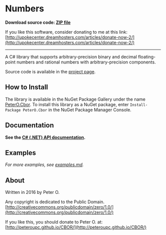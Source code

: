 Numbers
====
<!--
[![NuGet Status](http://img.shields.io/nuget/v/PeterO.Cbor.svg?style=flat)](https://www.nuget.org/packages/PeterO.Cbor)
-->
**Download source code: [ZIP file](https://github.com/peteroupc/Numbers/archive/master.zip)**

If you like this software, consider donating to me at this link: [http://upokecenter.dreamhosters.com/articles/donate-now-2/](http://upokecenter.dreamhosters.com/articles/donate-now-2/)

----

A C# library that supports arbitrary-precision binary and decimal floating-point numbers and rational numbers with arbitrary-precision components.

Source code is available in the [project page](https://github.com/peteroupc/CBOR).

How to Install
---------
The library is available in the
NuGet Package Gallery under the name
[PeterO.Cbor](https://www.nuget.org/packages/PeterO.Cbor). To install
this library as a NuGet package, enter `Install-Package PeterO.Cbor` in the
NuGet Package Manager Console.

Documentation
------------

**See the [C# (.NET) API documentation](https://peteroupc.github.io/CBOR/docs/).**

Examples
----------

*For more examples, see [examples.md](https://github.com/peteroupc/CBOR/tree/master/examples.md).*

About
-----------

Written in 2016 by Peter O.

Any copyright is dedicated to the Public Domain.
[http://creativecommons.org/publicdomain/zero/1.0/](http://creativecommons.org/publicdomain/zero/1.0/)

If you like this, you should donate to Peter O.
at: [http://peteroupc.github.io/CBOR/](http://peteroupc.github.io/CBOR/)
